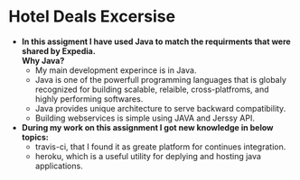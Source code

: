 # Hotel Deals Excersise
<ul>
	<li>
		<b>In this assigment I have used Java to match the requirments that were shared by Expedia.</b></br>
		<b>Why Java?</b>
		<ul>
			<li> My main development experince is in Java.</li>
			<li>Java is one of the powerfull programming languages that is globaly recognized for building scalable, relaible, cross-platfroms, and highly performing softwares.</li>
			<li>Java provides unique architecture to serve backward compatibility.</li>
			<li>Building webservices is simple using JAVA and Jerssy API.</li>
		</ul>
	</li>
	<li>
		<b>During my work on this assignment I got new knowledge in below topics:</b>
		<ul>
			<li>travis-ci, that I found it as greate platform for continues integration.</li>
			<li>heroku, which is a useful utility for deplying and hosting java applications.</li>
		</ul>
	</li>
</ul>